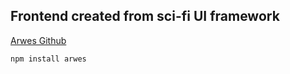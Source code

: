 ## Frontend created from sci-fi UI framework

[Arwes Github](https://github.com/arwes/arwes)

 ```
 npm install arwes
 ```
